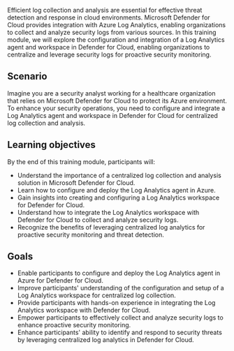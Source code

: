 Efficient log collection and analysis are essential for effective threat detection and response in cloud environments. Microsoft Defender for Cloud provides integration with Azure Log Analytics, enabling organizations to collect and analyze security logs from various sources. In this training module, we will explore the configuration and integration of a Log Analytics agent and workspace in Defender for Cloud, enabling organizations to centralize and leverage security logs for proactive security monitoring.

## Scenario

Imagine you are a security analyst working for a healthcare organization that relies on Microsoft Defender for Cloud to protect its Azure environment. To enhance your security operations, you need to configure and integrate a Log Analytics agent and workspace in Defender for Cloud for centralized log collection and analysis.

## Learning objectives

By the end of this training module, participants will:

 -  Understand the importance of a centralized log collection and analysis solution in Microsoft Defender for Cloud.
 -  Learn how to configure and deploy the Log Analytics agent in Azure.
 -  Gain insights into creating and configuring a Log Analytics workspace for Defender for Cloud.
 -  Understand how to integrate the Log Analytics workspace with Defender for Cloud to collect and analyze security logs.
 -  Recognize the benefits of leveraging centralized log analytics for proactive security monitoring and threat detection.

## Goals

 -  Enable participants to configure and deploy the Log Analytics agent in Azure for Defender for Cloud.
 -  Improve participants' understanding of the configuration and setup of a Log Analytics workspace for centralized log collection.
 -  Provide participants with hands-on experience in integrating the Log Analytics workspace with Defender for Cloud.
 -  Empower participants to effectively collect and analyze security logs to enhance proactive security monitoring.
 -  Enhance participants' ability to identify and respond to security threats by leveraging centralized log analytics in Defender for Cloud.
